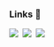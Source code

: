 ### Links 👀 

<p>
  <a href="https://velog.io/@edie_ko/"> 
     <img src="https://img.shields.io/badge/Tech%20Blog-20C997?style=flat-&logo=Vimeo&logoColor=white&link=https://velog.io/@edie_ko/"/></a>&nbsp
  <a href="https://positiveko-til.vercel.app/"><img src="https://img.shields.io/badge/TIL%20Blog-FFBF3B?style=flat-&logo=Read the Docs&logoColor=white&link=https://positiveko-til.vercel.app/"/></a>&nbsp
  <a href="mailto:edie.spark1er@gmail.com"><img src="https://img.shields.io/badge/Gmail-d14836?style=flat-&logo=Gmail&logoColor=white&link=edie.spark1er@gmail.com"/></a><br>
</p>
